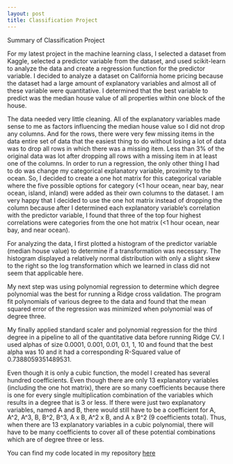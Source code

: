 ```yaml
---
layout: post
title: Classification Project
---
```

Summary of Classification Project

For my latest project in the machine learning class, I selected a dataset from Kaggle, selected a predictor variable from the dataset, and used scikit-learn to analyze the data and create a regression function for the predictor variable. I decided to analyze a dataset on California home pricing because the dataset had a large amount of explanatory variables and almost all of these variable were quantitative. I determined that the best variable to predict was the median house value of all properties within one block of the house.

The data needed very little cleaning. All of the explanatory variables made sense to me as factors influencing the median house value so I did not drop any columns. And for the rows, there were very few missing items in the data entire set of data that the easiest thing to do without losing a lot of data was to drop all rows in which there was a missing item. Less than 3% of the original data was lot after dropping all rows with a missing item in at least one of the columns. In order to run a regression, the only other thing I had to do was change my categorical explanatory variable, proximity to the ocean. So, I decided to create a one hot matrix for this categorical variable where the five possible options for category (<1 hour ocean, near bay, near ocean, island, inland) were added as their own columns to the dataset. I am very happy that I decided to use the one hot matrix instead of dropping the column because after I determined each explanatory variable’s correlation with the predictor variable, I found that three of the top four highest correlations were categories from the one hot matrix (<1 hour ocean, near bay, and near ocean).

For analyzing the data, I first plotted a histogram of the predictor variable (median house value) to determine if a transformation was necessary. The histogram displayed a relatively normal distribution with only a slight skew to the right so the log transformation which we learned in class did not seem that applicable here.

My next step was using polynomial regression to determine which degree polynomial was the best for running a Ridge cross validation. The program fit polynomials of various degree to the data and found that the mean squared error of the regression was minimized when polynomial was of degree three. 

My finally applied standard scaler and polynomial regression for the third degree in a pipeline to all of the quantitative data before running Ridge CV. I used alphas of size 0.0001, 0.001, 0.01, 0.1, 1, 10 and found that the best alpha was 10 and it had a corresponding R-Squared value of 0.7388059351489531.

Even though it is only a cubic function, the model I created has several hundred coefficients. Even though there are only 13 explanatory variables (including the one hot matrix), there are so many coefficients because there is one for every single multiplication combination of the variables which results in a degree that is 3 or less. If there were just two explanatory variables, named A and B, there would still have to be a coefficient for A, A^2, A^3, B, B^2, B^3, A x B, A^2 x B, and A x B^2 (9 coefficients total). Thus, when there are 13 explanatory variables in a cubic polynomial, there will have to be many coefficients to cover all of these potential combinations which are of degree three or less.

You can find my code located in my repository [here](https://github.com/jonahsong/REGRESSION_PROJECT)
